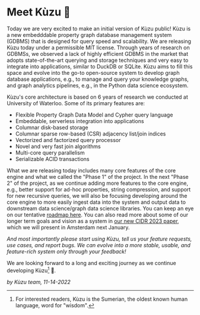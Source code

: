 # Meet Kùzu 🤗

Today we are very excited to make an initial version of Kùzu public! Kùzu 
is a new embedddable property graph database management system (GDBMS) that is 
designed for query speed and scalability. We are releasing Kùzu today under a permissible
MIT license. Through years of research on GDBMSs, we observed a lack of
highly efficient GDBMS in the market that adopts state-of-the-art 
querying and storage techniques and very easy to integrate into applications, 
similar to DuckDB or SQLite. Kùzu aims to fill this space and evolve into the 
go-to open-source system to develop
graph database applications, e.g., to manage and query your knowledge graphs, 
and graph analytics pipelines, e.g., in the Python data science ecosystem. 

Kùzu's core architecture is based on 6 years of research we conducted 
at University of Waterloo. Some of its primary features are:
   - Flexible Property Graph Data Model and Cypher query language
   - Embeddable, serverless integration into applications
   - Columnar disk-based storage
   - Columnar sparse row-based (CSR) adjacency list/join indices
   - Vectorized and factorized query processor
   - Novel and very fast join algorithms
   - Multi-core query parallelism
   - Serializable ACID transactions

What we are releasing today includes many core features of the core engine and what we
called the "Phase 1" of the project. In the next "Phase 2" of the project, as we continue adding 
more features to the core engine, e.g., better support for ad-hoc properties, string compression,
and support for new recursive queries, we will also be focusing developing around the core engine
to more easily ingest data into the system and output data to downstream data science/graph data science
libraries. You can keep an eye on our tentative [roadmap here](). 
You can also read more about some of our longer term goals and vision as a system
in [our new CIDR 2023 paper](https://cs.uwaterloo.ca/~ssalihog/papers/kuzu-tr.pdf), 
which we will present in Amsterdam next January. 

*And most importantly please start using Kùzu, tell us your feature requests, use cases, and report bugs. We can evolve into a
more stable, usable, and feature-rich system only through your feedback!* 

We are looking forward to a long and exciting journey as we continue developing Kùzu[^1] 🤗. 

*by Kùzu team, 11-14-2022*
[^1]: For interested readers, Kùzu is the Sumerian, the oldest known human language, word for "wisdom". 
